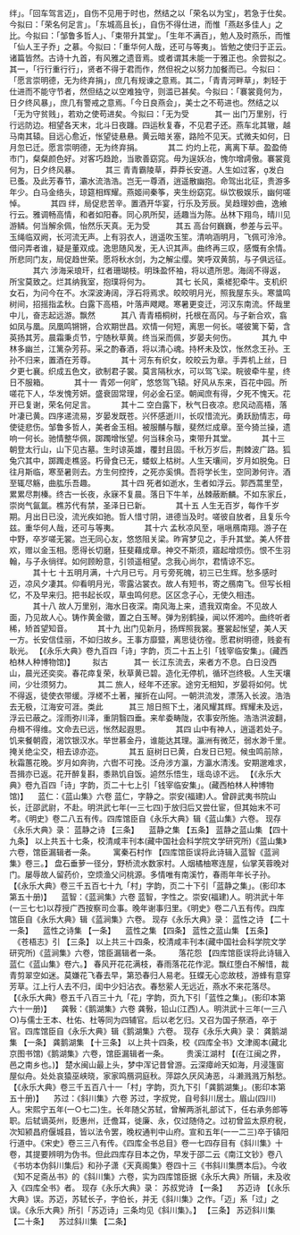 <!-- { "loadSidebar": true } -->
绊」。「回车驾言迈」，自伤不见用于时也，然结之以「荣名以为宝」，若急于仕矣。今拟曰：「荣名何足言」。「东城高且长」，自伤不得仕进，而惟「燕赵多佳人」之比。今拟曰：「邹鲁多哲人」、「束带升其堂」。「生年不满百」，勉人及时燕乐，而惟「仙人王子乔」之慕。今拟曰：「重华何人哉，还可与等夷」。皆勉之使归于正云。诸篇皆然。古诗十九首，有风雅之遗音焉。或者谓其未能一于雅正也。余尝拟之。其一，「行行重行行」，贤者不得于君而作，然但祝之以努力加餐而已。今拟曰：「愿言崇明德，无为终弃捐」，庶几有规谏之意焉。其二，「青青河畔草」，刺轻于仕进而不能守节者，然但结之以空难独守，则滥已甚矣。今拟曰：「褰裳竟何为，日夕终风暴」，庶几有警戒之意焉。「今日良燕会」，美士之不苟进也。然结之以「无为守贫贱」，若劝之使苟进矣。今拟曰：「无为受
　　　其一
出门万里别，行行远防边。相望各天末，北斗日夜躔。四运秋复春，不见君子还。燕车北其辙，越马南其辕。目远心愈近，怅望徒悬悬。黄云暗关塞，路险不见天。式微夫如何，日月忽已迁。愿言崇明德，无为终弃捐。
　　　其二
灼灼上花，离离下草。盈盈倚市门，粲粲颜色好。对客巧趋跄，当歌善窈窕。毋为逞妖冶，愧尔增謣傲。褰裳竟何为，日夕终风暴。
　　　其三
青青霸陵草，莽莽长安道。人生如过客，发白已蚤。及此芳春节，灞水流浩浩。岂无一尊酒，逍遥散幽抱。命驾出北征，贵游多年少。白马金络头，琼筵相辉耀。燕姬间秦筝，夹生纷窈窕。纵饮极娱乐，幽何嗟悼。
　　　其四
绊，局促悲苦辛。置酒开华宴，行乐及芳辰。吴趋理妙曲，逸飨行云。雅调畅高情，和者如阳春。同心夙所契，适趣当为陈。丛林下翔鸟，晴川见游鳞。何当解余佩，怡然乐天真。无为受
　　　其五
高台何巍巍，参差与云平。玉绳临双阙，长河流无声。上有羽衣人，逍遥吹玉笙。清响涵明月，飞佩可泠泠。借问弄者谁，疑是董双成。逸思随风发，无人识其声。曲终再三叹，感慨有余情。所悲同门友，局促趋世荣。愿将秋水剑，为之解尘缨。笑呼双黄鹄，与子俱远征。
　　　其六
涉海采琅玕，红者珊瑚枝。明珠盈怀袖，将以遗所思。海阔不得返，所宝莫致之。烂其纳我室，抱璞将何为。
　　　其七
长风，乘槎犯牵牛。支机织女石，为问今在不。水深波涛阔，浮石将焉求。皎皎明月光，照我屋东头。寒螀鸣树间，招摇指孟秋。白露下高梧，叶落声飕飕。寒暑更变迁，河汉东南流。怀哉里中儿，奋志起远游。飘然
　　　其八
青青梧桐树，托根在高冈。与子新合欢，翕如凤与凰。凤凰鸣锵锵，合欢期世昌。欢情一何短，离思一何长。嗟彼篱下菊，含英扬其芳。晨霜秉贞节，宁随秋草黄。终当采而佩，岁晏夫何伤。
　　　其九
中林多幽兰，江篱杂芳荪。采之酌春酒，将以清心魂。持杯未及饮，怅然念王孙。王孙不归来，置酒在芳尊。
　　　其十
河东有织女，皎皎云为章。手弄机上丝，日夕更七襄。织成五色文，欲制君子裳。莫言隔秋水，可以驾飞梁。睆彼牵牛星，终日不服箱。
　　　其十一
青郊一何旷，悠悠驾飞辕。好风从东来，百花中园。所嗟花下人，华发愧芳妍。盛衰固常理，何必金石坚。朝闻庶有得，夕死不愧天。花开已复谢，荣名何足言。
　　　其十二
空白露下，秋气日夜凉。悲风动高梧，落叶凄已黄。四序递流易，岁晏发既苍。兴怀感逝川，长叹惜流光。勇跃励情志，毋使徒悲伤。邹鲁多哲人，美者金玉相。被服黼与黻，斐然烂成章。至今猗兰操，遗响一何长。驰情整华佩，踯躅增怅望。何当秣余马，束带升其堂。
　　　其十三
朝登太行山，山下见古墓。生时谅英雄，覆封且固。千秋万岁后，荆棘波广路。狐兔穴其中，踯躅走樵竖。朽骨食已无，蝼蚁上枯树。人生天壤间，岁月如脱兔。日往月斯临，寒至暑则去。方生何控抟，之死亦奚惧。吾将学长生，空同渺何许。酒至辄尽觞，曲肱乐吾趣。
　　　其十四
死者如逝水，生者如浮云。郭西蒿里茔，累累尽荆榛。终古一长夜，永寐不复晨。落日下牛羊，丛棘蔽断麟。不如东家丘，崇岗气氤氲。樵苏代有禁，圣泽日已新。
　　　其十五
人生无百岁，每作千岁期。月出日已没，流光疾如驰。哲人惜寸阴，进德当及时。嗟彼自放者，且复乐今兹。重华何人哉，还可与等夷。
　　　其十六
孟秋凉风至，嗈嗈鴈南翔。游子在中野，卒岁嗟无裳。岂无同心友，悠悠阻关梁。昨宵梦见之，手升其堂。美人怀昔欢，赠以金玉相。愿得长切磨，狂斐藉成章。神交不斯须，寤起增烦伤。恨不生羽翰，与子永徜徉。如何顾盼意，引领遥相望。念我心尚尔，君情谅不忘。
　　　其十七
十五明月满，十六月已亏。月亏旁死魄，初三已生辉。愁多感时迈，凉风夕凄其。仰看明月光，零露沾裳衣。故人有短书，寄之鴈南飞。但写长相忆，不及早来归。把书起长叹，草虫鸣何悲。区区念子心，无使久相违。
　　　其十八
故人万里别，海水日夜深。南风海上来，遗我双南金。不见故人面，乃见故人心。铸作黄金徽，置之白玉琴。弹为别鹤操，闻以怀湘吟。曲终听者稀，矫首望知音。
　　　其十九
出门见新月，扬辉照我裳。蹇裳起怅望，美人天一方。长安信佳丽，不如归故乡。王事方靡盬，离思徒彷徨。愿君树明德，贱妾有耿光。
 【《永乐大典》卷九百四「诗」字韵，页二十五上引「钱宰临安集」。(藏西柏林人种博物馆)】 
　　拟古
　　　其一
长江东流去，来者方不息。白日没西山，晨光还奕奕。春花瘁复荣，秋草黄已碧。造化无停机，循环岂终极。人生天壤间，少壮须努力。
　　　其二
旅人，经年不还家。途穷无相知，岁晏将如何。忧不得返，徒使衣带缓。浮槎不土著，摧折在山阿。一朝洪流发，漂荡入长波。浩浩去无极，江海安可涯。类此
　　　其三
旭日照下土，渚风耀其辉。辉耀未及远，浮云已蔽之。淫雨弥川泽，重阴翳四垂。来牟委畴陇，农事安所施。浩浩洪波翻，舟楫不得维。文命去已远，怅然起遐思。
　　　其四
山中有神人，逍遥若处子。饥来餐朝霞，渴饮银汉水。举世慕金丹，谁能达其理。瀛洲有微茫，弱水渺千里。掩关绝尘交，相去谅亦迩。
　　　其五
庭树日已黄，白发日已短。候虫鸣前除，秋霜蕙花晚。岁月如奔驹，六辔不可挽。泛舟涉方瀛，方瀛水清浅。安期邈难求，吾揖亦已返。花开醉复斟，黍熟饥自饭。逌然乐悟生，瑶岛谅不远。
 【《永乐大典》卷九百四「诗」字韵，页二十七上引「钱宰临安集」。(藏西柏林人种博物馆)】 
　蓝仁：《蓝山集》六卷
蓝仁，字静之。崇安(福建)人。曾辟武夷书院山长，迁邵武尉，不赴。明洪武七年(一三七四)于放归后又尝仕宦，但其始末不可考。《明史》卷二八五有传。四库馆臣自《永乐大典》辑《蓝山集》六卷。
现存《永乐大典》录：
蓝静之诗 【三条】 　蓝静之集 【五条】 
蓝静之蓝山集 【四十九条】 
以上共五十七条，校清咸丰刊本(藏中国社会科学院文学研究所)《蓝山集》六卷，馆臣漏辑者一条。
　　寓秦石村作 【四库馆臣误将此诗辑入蓝智《蓝涧集》卷三。】 
盘石垂萝一径分，野桥流水数家村。人烟橘柚寒连屋，仙掌芙蓉晚对门。屡辱故人留药价，空烦渔父问桃源。多情唯有南溪竹，春雨年年长子孙。
 【《永乐大典》卷三千五百七十九「村」字韵，页二十下引「蓝静之集」。(影印本第五十册)】 
　蓝智：《蓝涧集》六卷
蓝智，字性之。崇安(福建)人。明洪武十年(一三七七)以荐授广西按察司佥事。晚年谢事归里。《明史》卷二八五有传。四库馆臣自《永乐大典》辑《蓝涧集》六卷。
现存《永乐大典》录：
蓝性之诗 【二十一条】 　蓝性之诗集 【一条】 　蓝性之集 【四条】 
蓝性之蓝山集 【五条】 　《苍梧志》引 【三条】 
以上共三十四条，校清咸丰刊本(藏中国社会科学院文学研究所)《蓝涧集》六卷，馆臣漏辑者一条。
　　落花怨 【四库馆臣误将此诗辑入蓝仁《蓝山集》卷六。】 
春风开花花满枝，春雨落花花作泥。飘红堕白不解惜，裁青剪翠空如迷。莫嫌花飞春去早，第恐春归人易老。狂蝶无心恋故枝，游蜂有意穿芳草。江上行人去不归，闺中少妇沾衣。春愁萦人无远近，燕水不来花落尽。
 【《永乐大典》卷五千八百三十九「花」字韵，页九下引「蓝性之集」。(影印本第六十一册)】 
　龚斅：《鹅湖集》六卷
龚斅，铅山(江西)人。明洪武十三年(一三八○)与儒士王本、杜佑、杜等同为四辅官。后以老乞归。又召为国子祭酒，卒于官。四库馆臣自《永乐大典》辑《鹅湖集》六卷。
现存《永乐大典》录：
龚鹅湖集 【一条】 
龚鹅湖集 【十三条】 
以上共十四条，校《四库全书》文津阁本(藏北京图书馆)《鹅湖集》六卷，馆臣漏辑者一条。
　　贵溪江湖村 【(在江闽之界，邑之南乡也。)】 
楚水闽山最上头，梦中浑记昔曾游。云深瘴岭天如海，月浸篷窗屋似舟。处处哀猿巫峡晓，家家鸣鴈洞庭秋。萍踪久厌风涛恶，斗濑溅溅万斛愁。
 【《永乐大典》卷三千五百八十一「村」字韵，页九下引「龚鹅湖集」。(影印本第五十册)】 
　苏过：《斜川集》六卷
苏过，字叔党，自号斜川居士。眉山(四川)人。宋熙宁五年(一○七二)生。长年随父苏轼，曾解两浙礼部试下，任右承务郎等职。后轼谪英州，贬惠州，迁儋耳，徙廉、永，仅过随侍之。过初曾监太原府税，次知颍昌府偃城县，皆以法令罢，晚权通判中山府。宣和五年(一一二三)卒于镇阳行道中。《宋史》卷三三八有传。《四库全书总目》卷一七四存目有《斜川集》十卷，其提要辨明为伪书。但此四库存目本之伪，早发于邵二云《南江文钞》卷八《书坊本伪斜川集后》和孙子潇《天真阁集》卷四十三《书斜川集赝本后》。今收《知不足斋丛书》的《斜川集》六卷，实为四库馆臣据《永乐大典》所辑，未及收入《四库全书》者。
现存《永乐大典》录：
苏叔党诗 【一条】 　苏迈诗 【《永乐大典》误。苏迈，苏轼长子，字伯长，并无《斜川集》之作。「迈」系「过」之误。《永乐大典》所引「苏迈诗」三条均见《斜川集》。】  【三条】 
苏迈斜川集 【二十条】 　苏过斜川集 【二条】 
